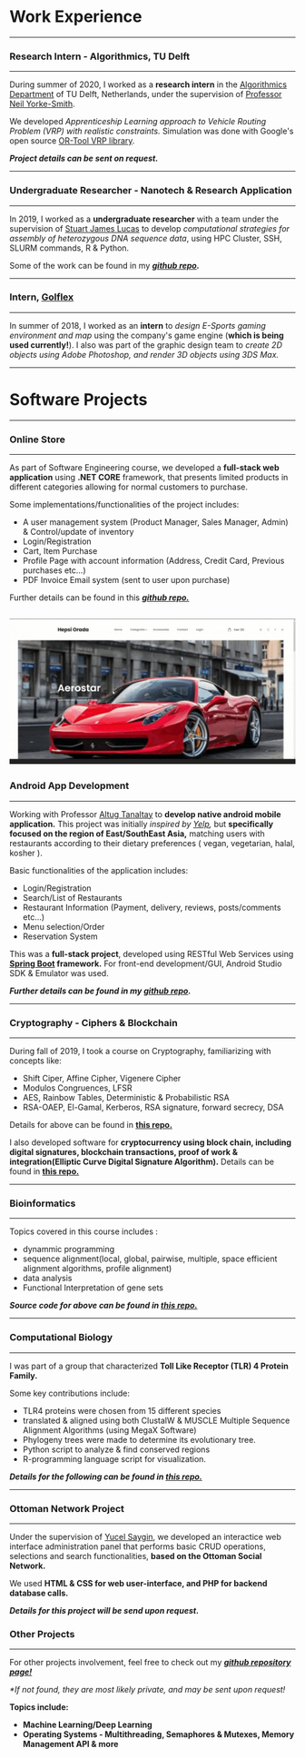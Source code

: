 # Work Experience

---
### Research Intern - Algorithmics, TU Delft
---
During summer of 2020, I worked as a **research intern** in the [Algorithmics Department](https://www.tudelft.nl/ewi/over-de-faculteit/afdelingen/software-technology/algorithmics) of TU Delft, Netherlands, under the supervision of [Professor Neil Yorke-Smith](http://homepage.tudelft.nl/0p6y8/).

We developed _Apprenticeship Learning approach to Vehicle Routing Problem (VRP) with realistic constraints._ Simulation was done with Google's open source [OR-Tool VRP library](https://developers.google.com/optimization/routing). 

**_Project details can be sent on request._**

---
### Undergraduate Researcher - Nanotech & Research Application
---
In 2019, I worked as a **undergraduate researcher** with a team under the supervision of [Stuart James Lucas](http://myweb.sabanciuniv.edu/slucas/) to develop _computational strategies for assembly of heterozygous DNA sequence data_, using HPC Cluster, SSH, SLURM commands, R & Python. 

Some of the work can be found in my **_[github repo](https://github.com/samuelleeplus/researchApplication_PURE)._**

---
### Intern, [Golflex](https://parkgolflex1.imweb.me/)
---
In summer of 2018, I worked as an **intern** to _design E-Sports gaming environment and map_ using the company's game engine (**which is being used currently!**). I also was part of the graphic design team to _create 2D objects using Adobe Photoshop, and render 3D objects using 3DS Max._

---


# Software Projects
---
### Online Store 
---
As part of Software Engineering course, we developed a **full-stack web application** using **.NET CORE** framework, that presents limited products in different categories allowing for normal customers to purchase.

Some implementations/functionalities of the project includes: 

- A user management system (Product Manager, Sales Manager, Admin) & Control/update of inventory
- Login/Registration
- Cart, Item Purchase
- Profile Page with account information (Address, Credit Card, Previous purchases etc...)
- PDF Invoice Email system (sent to user upon purchase)

Further details can be found in this **_[github repo.](https://github.com/samuelleeplus/onlineStore)_**

![](https://github.com/samuelleeplus/onlineStore/blob/30d26b2517f6619cb12c05a1d4064e0bf6d821aa/sample/sampleImage.jpg)
---

### Android App Development

---

Working with Professor [Altug Tanaltay](https://tr.linkedin.com/in/altug-tanaltay-590854a) to **develop native android mobile application.** This project was initially _inspired by [Yelp](https://www.yelp.com/),_ but **specifically focused on the region of East/SouthEast Asia,** matching users with restaurants according to their dietary preferences ( vegan, vegetarian, halal, kosher ). 

Basic functionalities of the application includes:
- Login/Registration
- Search/List of Restaurants
- Restaurant Information (Payment, delivery, reviews, posts/comments etc...) 
- Menu selection/Order
- Reservation System


This was a **full-stack project**, developed using RESTful Web Services using **[Spring Boot](https://spring.io/projects/spring-boot) framework.** For front-end development/GUI, Android Studio SDK & Emulator was used. 

**_Further details can be found in my [github repo](https://github.com/samuelleeplus/androidApp)._**

---
### Cryptography - Ciphers & Blockchain
---
During fall of 2019, I took a course on Cryptography, familiarizing with concepts like:
- Shift Ciper, Affine Cipher, Vigenere Cipher 
- Modulos Congruences, LFSR
- AES, Rainbow Tables, Deterministic & Probabilistic RSA
- RSA-OAEP, El-Gamal, Kerberos, RSA signature, forward secrecy, DSA

Details for above can be found in **[this repo.](https://github.com/samuelleeplus/cryptography)**


I also developed software for **cryptocurrency using block chain, including digital signatures, blockchain transactions, proof of work & integration(Elliptic Curve Digital Signature Algorithm).** Details can be found in **[this repo.](https://github.com/samuelleeplus/cryptography/tree/master/Implementing%20Cryptographic%20Primitive%20for%20BlockChain)**

---
### Bioinformatics 
---
Topics covered in this course includes :

- dynammic programming
- sequence alignment(local, global, pairwise, multiple, space efficient alignment algorithms, profile alignment)
- data analysis 
- Functional Interpretation of gene sets

**_Source code for above can be found in [this repo.](https://github.com/samuelleeplus/bioinformatics)_**

---
### Computational Biology 
---
I was part of a group that characterized **Toll Like Receptor (TLR) 4 Protein Family.** 

Some key contributions include: 
- TLR4 proteins were chosen from 15 different species 
- translated & aligned using both ClustalW & MUSCLE Multiple Sequence Alignment Algorithms (using MegaX Software)
- Phylogeny trees were made to determine its evolutionary tree.
- Python script to analyze & find conserved regions
- R-programming language script for visualization. 

**_Details for the following can be found in [this repo.](https://github.com/samuelleeplus/ens210-ComputationalBiology/tree/master/TLR4%20Protein%20Project)_**

---
### Ottoman Network Project
---
Under the supervision of [Yucel Saygin](http://sentilab.sabanciuniv.edu/people/), we developed an interactice web interface administration panel that performs basic CRUD operations, selections and search functionalities, **based on the Ottoman Social Network.**

We used **HTML & CSS for web user-interface, and PHP for backend database calls.**

**_Details for this project will be send upon request._**


### Other Projects
---
For other projects involvement, feel free to check out my **_[github repository page!](https://github.com/samuelleeplus?tab=repositories)_**

_*If not found, they are most likely private, and may be sent upon request!_

**Topics include:** 
- **Machine Learning/Deep Learning**
- **Operating Systems - Multithreading, Semaphores & Mutexes, Memory Management API & more**

